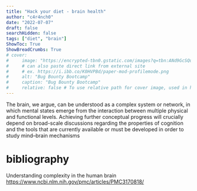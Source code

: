 ```yaml
---
title: "Hack your diet - brain health"
author: "c4r4nch0"
date: "2022-07-07"
draft: false
searchHidden: false
tags: ["diet", "brain"]
ShowToc: True
ShowBreadCrumbs: True
# cover:
#     image: "https://encrypted-tbn0.gstatic.com/images?q=tbn:ANd9GcSQud1wlz3Fl6brRiyQMKkg8XMhI2BE9J7SazqbG4DBOcbkVorYi34k1Y6axGErJj0L9LU&usqp=CAU"
#     # can also paste direct link from external site
#     # ex. https://i.ibb.co/K0HVPBd/paper-mod-profilemode.png
#     alt: "Bug Bounty Bootcamp"
#     caption: "Bug Bounty Bootcamp"
#     relative: false # To use relative path for cover image, used in hugo Page-bundles    
---
```

The brain, we argue, can be understood as a complex system or network, in which mental states emerge from the interaction between multiple physical and functional levels. Achieving further conceptual progress will crucially depend on broad-scale discussions regarding the properties of cognition and the tools that are currently available or must be developed in order to study mind–brain mechanisms


  # bibliography
  Understanding complexity in the human brain
https://www.ncbi.nlm.nih.gov/pmc/articles/PMC3170818/
